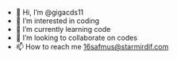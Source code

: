 - 👋 Hi, I’m @gigacds11
- 👀 I’m interested in coding
- 🌱 I’m currently learning code
- 💞️ I’m looking to collaborate on codes
- 📫 How to reach me 16safmus@starmirdif.com

<!---
gigacds11/gigacds11 is a ✨ special ✨ repository because its `README.md` (this file) appears on your GitHub profile.
You can click the Preview link to take a look at your changes.
--->
